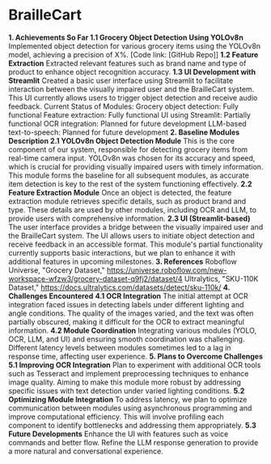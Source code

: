 # BrailleCart
**1. Achievements So Far
1.1 Grocery Object Detection Using YOLOv8n**
Implemented object detection for various grocery items using the YOLOv8n model, achieving a precision of X%.
[Code link: [GitHub Repo]]
**1.2 Feature Extraction**
Extracted relevant features such as brand name and type of product to enhance object recognition accuracy.
**1.3 UI Development with Streamlit**
Created a basic user interface using Streamlit to facilitate interaction between the visually impaired user and the BrailleCart system.
This UI currently allows users to trigger object detection and receive audio feedback.
Current Status of Modules:
Grocery object detection: Fully functional
Feature extraction: Fully functional
UI using Streamlit: Partially functional
OCR integration: Planned for future development
LLM-based text-to-speech: Planned for future development
**2. Baseline Modules Description
2.1 YOLOv8n Object Detection Module**
This is the core component of our system, responsible for detecting grocery items from real-time camera input.
YOLOv8n was chosen for its accuracy and speed, which is crucial for providing visually impaired users with timely information.
This module forms the baseline for all subsequent modules, as accurate item detection is key to the rest of the system functioning effectively.
**2.2 Feature Extraction Module**
Once an object is detected, the feature extraction module retrieves specific details, such as product brand and type.
These details are used by other modules, including OCR and LLM, to provide users with comprehensive information.
**2.3 UI (Streamlit-based)**
The user interface provides a bridge between the visually impaired user and the BrailleCart system.
The UI allows users to initiate object detection and receive feedback in an accessible format.
This module's partial functionality currently supports basic interactions, but we plan to enhance it with additional features in upcoming milestones.
**3. References**
Roboflow Universe, "Grocery Dataset," https://universe.roboflow.com/new-workspace-wfzw3/grocery-dataset-q9fj2/dataset/4
Ultralytics, "SKU-110K Dataset," https://docs.ultralytics.com/datasets/detect/sku-110k/
**4. Challenges Encountered**
**4.1 OCR Integration**
The initial attempt at OCR integration faced issues in detecting labels under different lighting and angle conditions.
The quality of the images varied, and the text was often partially obscured, making it difficult for the OCR to extract meaningful information.
**4.2 Module Coordination**
Integrating various modules (YOLO, OCR, LLM, and UI) and ensuring smooth coordination was challenging.
Different latency levels between modules sometimes led to a lag in response time, affecting user experience.
**5. Plans to Overcome Challenges**
**5.1 Improving OCR Integration**
Plan to experiment with additional OCR tools such as Tesseract and implement preprocessing techniques to enhance image quality.
Aiming to make this module more robust by addressing specific issues with text detection under varied lighting conditions.
**5.2 Optimizing Module Integration**
To address latency, we plan to optimize communication between modules using asynchronous programming and improve computational efficiency.
This will involve profiling each component to identify bottlenecks and addressing them appropriately.
**5.3 Future Developments**
Enhance the UI with features such as voice commands and better flow.
Refine the LLM response generation to provide a more natural and conversational experience.
